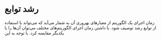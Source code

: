 # رشد توابع

زمان اجرای یک الگوریتم از معیارهای بهر‌وری آن به شمار می‌آید که می‌تواند با استفاده از توابع رشد توصیف شود. با داشتن زمان اجرای الگوریتم‌های مختلف می‌توان آن‌ها را با یکدیگر مقایسه کرد. با توجه به این

